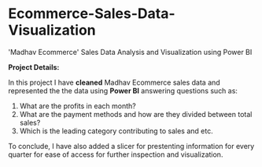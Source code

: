 # Ecommerce-Sales-Data-Visualization
'Madhav Ecommerce' Sales Data Analysis and Visualization using Power BI

**Project Details:**

In this project I have **cleaned** Madhav Ecommerce sales data and represented the the data using **Power BI** answering questions such as:

 1) What are the profits in each month?
 2) What are the payment methods and how are they divided between total sales?
 3) Which is the leading category contributing to sales and etc.

To conclude, I have also added a slicer for prestenting information for every quarter for ease of access for further inspection and visualization.
